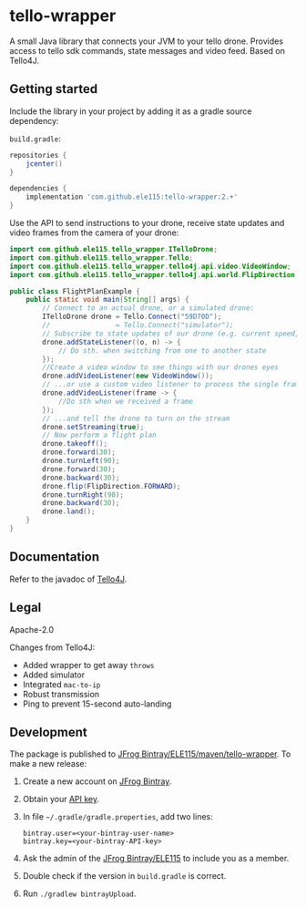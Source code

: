 # tello-wrapper

A small Java library that connects your JVM to your tello drone. Provides access to tello sdk commands, state messages and video feed.
Based on Tello4J.

## Getting started

Include the library in your project by adding it as a gradle source dependency:

`build.gradle`:
```gradle
repositories {
    jcenter()
}

dependencies {
    implementation 'com.github.ele115:tello-wrapper:2.+'
}
```

Use the API to send instructions to your drone, receive state updates and video frames from the camera of your drone:
```java
import com.github.ele115.tello_wrapper.ITelloDrone;
import com.github.ele115.tello_wrapper.Tello;
import com.github.ele115.tello_wrapper.tello4j.api.video.VideoWindow;
import com.github.ele115.tello_wrapper.tello4j.api.world.FlipDirection;

public class FlightPlanExample {
    public static void main(String[] args) {
        // Connect to an actual drone, or a simulated drone:
        ITelloDrone drone = Tello.Connect("59D70D");
        //                = Tello.Connect("simulator");
        // Subscribe to state updates of our drone (e.g. current speed, attitude)
        drone.addStateListener((o, n) -> {
            // Do sth. when switching from one to another state
        });
        //Create a video window to see things with our drones eyes
        drone.addVideoListener(new VideoWindow());
        // ...or use a custom video listener to process the single frames
        drone.addVideoListener(frame -> {
            //Do sth when we received a frame
        });
        // ...and tell the drone to turn on the stream
        drone.setStreaming(true);
        // Now perform a flight plan
        drone.takeoff();
        drone.forward(30);
        drone.turnLeft(90);
        drone.forward(30);
        drone.backward(30);
        drone.flip(FlipDirection.FORWARD);
        drone.turnRight(90);
        drone.backward(30);
        drone.land();
    }
}
```

## Documentation

Refer to the javadoc of [Tello4J](https://friwi.me/tello4j/javadoc/).

## Legal

Apache-2.0

Changes from Tello4J:

* Added wrapper to get away `throws`
* Added simulator
* Integrated `mac-to-ip`
* Robust transmission
* Ping to prevent 15-second auto-landing

## Development

The package is published to [JFrog Bintray/ELE115/maven/tello-wrapper](https://bintray.com/ele115/maven/tello-wrapper).
To make a new release:

1. Create a new account on [JFrog Bintray](https://bintray.com/signup/oss).
1. Obtain your [API key](https://bintray.com/profile/edit).
1. In file `~/.gradle/gradle.properties`, add two lines:

    ```
    bintray.user=<your-bintray-user-name>
    bintray.key=<your-bintray-API-key>
    ```

1. Ask the admin of the [JFrog Bintray/ELE115](https://bintray.com/ele115) to include you as a member.
1. Double check if the version in `build.gradle` is correct.
1. Run `./gradlew bintrayUpload`.

